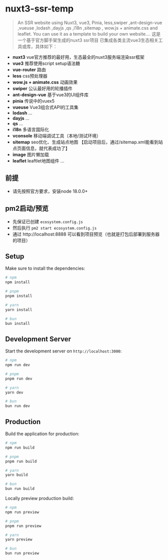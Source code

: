 # nuxt3-ssr-temp
> An SSR website using Nuxt3, vue3, Pinia, less,swiper ,ant-design-vue ,vueuse ,lodash ,dayjs ,qs ,i18n ,sitemap , wow.js + animate.css and leaflet. You can use it as a template to build your own website.…
> 这是一个基于官方脚手架生成的nuxt3 ssr项目
> 已集成各类主流vue3生态相关工具或库，具体如下：
- **nuxt3** vue官方推荐的最好用，生态最全的nuxt3服务端渲染ssr框架
- **vue3** 推荐使用script setup语法糖
- **vue-router** 路由
- **less** css预处理器
- **wow.js + animate.css** 动画效果
- **swiper** 公认最好用的轮播插件                  
- **ant-design-vue** 基于vue3的UI组件库
- **pinia**  传说中的vuex5
- **vueuse** Vue3组合式API的工具集
- **lodash** ...
- **dayjs** ...
- **qs** ...
- **i18n** 多语言国际化
- **vconsole** 移动端调试工具（本地/测试环境）
- **sitemap** seo优化、生成站点地图 【启动项目后，通过/sitemap.xml能看到站点页面信息，就代表成功了】
- **image** 图片懒加载
- **leaflet** leaftlet地图组件
...

## 前提
- 请先按照官方要求，安装node 18.0.0+

## pm2启动/预览
- 先保证已创建 `ecosystem.config.js` 
- 然后执行 `pm2 start ecosystem.config.js`
- 通过 http://localhost:8888 可以看到项目预览（也就是打包后部署到服务器的项目）


## Setup

Make sure to install the dependencies:

```bash
# npm
npm install

# pnpm
pnpm install

# yarn
yarn install

# bun
bun install
```

## Development Server

Start the development server on `http://localhost:3000`:

```bash
# npm
npm run dev

# pnpm
pnpm run dev

# yarn
yarn dev

# bun
bun run dev
```

## Production

Build the application for production:

```bash
# npm
npm run build

# pnpm
pnpm run build

# yarn
yarn build

# bun
bun run build
```

Locally preview production build:

```bash
# npm
npm run preview

# pnpm
pnpm run preview

# yarn
yarn preview

# bun
bun run preview
```